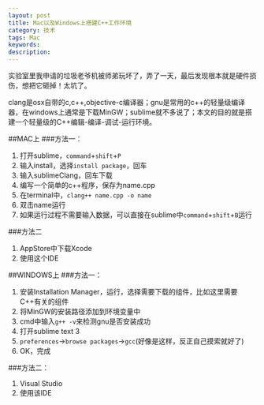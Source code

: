 ```yaml
---
layout: post
title: Mac以及Windows上搭建C++工作环境
category: 技术
tags: Mac
keywords: 
description: 
---
```


实验室里我申请的垃圾老爷机被师弟玩坏了，弄了一天，最后发现根本就是硬件损伤，想把它砸掉！太坑了。

clang是osx自带的c,c++,objective-c编译器；gnu是常用的c++的轻量级编译器，在windows上通常是下载MinGW；sublime就不多说了；本文的目的就是搭建一个轻量级的C++编辑-编译-调试-运行环境。

##MAC上
###方法一：
1. 打开sublime，`command`+`shift`+`P`
2. 输入install，选择`install package`，回车
3. 输入sublimeClang，回车下载
4. 编写一个简单的c++程序，保存为name.cpp
5. 在terminal中，`clang++ name.cpp -o name`
6. 双击name运行
7. 如果运行过程不需要输入数据，可以直接在sublime中`command`+`shift`+`B`运行

###方法二
1. AppStore中下载Xcode
2. 使用这个IDE

##WINDOWS上
###方法一：
1. 安装Installation Manager，运行，选择需要下载的组件，比如这里需要C++有关的组件
2. 将MinGW的安装路径添加到环境变量中
3. cmd中输入`g++ -v`来检测gnu是否安装成功
4. 打开sublime text 3
5. `preferences`->`browse packages`->`gcc`(好像是这样，反正自己摸索就好了)
6. OK，完成

###方法二：
1. Visual Studio
2. 使用该IDE





